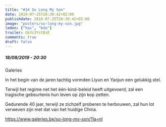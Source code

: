 ```yaml
---
title: "#14 So Long My Son"
date: 2019-07-25T20:30:42+02:00
publishdate: 2019-07-25T20:30:42+02:00
image: "posters/so-long-my-son.jpg"
leden: ["has", "bdu"]
trailer: GbJi3YstBzE
comments: true
draft: false
---
```


##### 18/08/2019 - 20:30

Galeries

In het begin van de jaren tachtig vormden Liyun en Yaojun een gelukkig stel.
<!--more-->
Terwijl het regime net het één-kind-beleid heeft uitgevoerd, zal een tragische
gebeurtenis hun leven op zijn kop zetten.

Gedurende 40 jaar, terwijl ze zichzelf proberen te herbouwen, zal hun lot
verweven zijn met dat van het huidige China.

<https://www.galeries.be/so-long-my-son/?la=nl>
